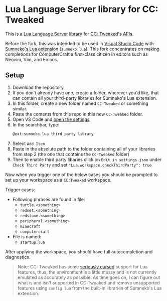 # Lua Language Server library for CC: Tweaked
This is a [Lua Language Server](https://github.com/sumneko/lua-language-server) [library](https://github.com/sumneko/lua-language-server/wiki/Libraries) for [CC: Tweaked](https://computercraft.cc)'s [APIs](https://tweaked.cc/).

Before the fork, this was intended to be used in [Visual Studio Code](https://code.visualstudio.com/) with [Sumneko's Lua extension](https://marketplace.visualstudio.com/items?itemName=sumneko.lua) (`sumneko.lua`). This fork concentrates on making completions for ComputerCraft a first-class citizen in editors such as Neovim, Vim, and Emacs.

## Setup
1. Download the repository
2. If you don't already have one, create a folder, wherever you'd like, that can contain all your third-party libraries for Sumneko's Lua extension.
3. In this folder, create a new folder named `CC-Tweaked` or something similar.
4. Paste the contents from this repo in this new `CC-Tweaked` folder.
5. Open VS Code and [open the settings](https://code.visualstudio.com/docs/getstarted/settings)
6. In the searchbar, type:
   ```txt
   @ext:sumneko.lua third party library
   ```
7. Select `Add Item`
8. Paste in the absolute path to the folder containing all of your libraries from step 2 (the one that contains the `CC-Tweaked` folder)
9. Then to enable third party libaries click on `Edit in settings.json` under `Check Third Party` and set `"Lua.workspace.checkThirdParty": true`

Now when you trigger one of the below cases you should be prompted to set up your workspace as a `CC:Tweaked` workspace.

Trigger cases:
- Following phrases are found in file:
  - `turtle.<something>`
  - `rednet.<something>`
  - `redstone.<something>`
  - `peripheral.<something>`
  - `minecraft`
  - `computercraft`
- File is named:
  - `startup.lua`

After applying the workspace, you should have full autocompletion and diagnostics.

> Note: CC: Tweaked has some [seriously cursed](https://tweaked.cc/reference/feature_compat.html) support for Lua features, thus, the environment is a little messy and is not currently emulated as accurately as possible. As time goes on, I can figure out what is and isn't supported in CC:Tweaked and remove unsupported features using `config.lua` from the built-in libraries of Sumneko's Lua extension.

